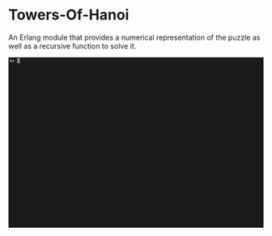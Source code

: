 # Towers-Of-Hanoi
An Erlang module that provides a numerical representation of the puzzle as well as a recursive function to solve it. 

![Demo](img/portfolio-2.gif)
